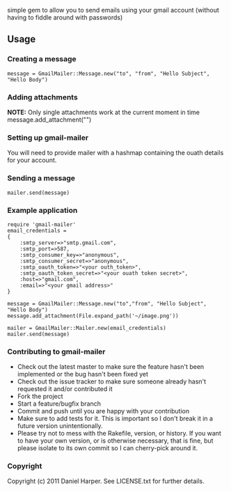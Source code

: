 simple gem to allow you to send emails using your gmail account (without having to fiddle around with passwords)

## Usage
### Creating a message
    message = GmailMailer::Message.new("to", "from", "Hello Subject", "Hello Body")

### Adding attachments
**NOTE:** Only single attachments work at the current moment in time 
    message.add_attachment("<path-to-file>")

### Setting up gmail-mailer
You will need to provide mailer with a hashmap containing the ouath details for your account.

### Sending a message
    mailer.send(message)

### Example application
    require 'gmail-mailer'
    email_credentials = 
    {
        :smtp_server=>"smtp.gmail.com", 
        :smtp_port=>587, 
        :smtp_consumer_key=>"anonymous", 
        :smtp_consumer_secret=>"anonymous", 
        :smtp_oauth_token=>"<your outh_token>",
        :smtp_oauth_token_secret=>"<your ouath token secret>", 
        :host=>"gmail.com", 
        :email=>"<your gmail address>"
    }

    message = GmailMailer::Message.new("to","from", "Hello Subject", "Hello Body")
    message.add_attachment(File.expand_path('~/image.png'))

    mailer = GmailMailer::Mailer.new(email_credentials)
    mailer.send(message)
       
### Contributing to gmail-mailer
 
* Check out the latest master to make sure the feature hasn't been implemented or the bug hasn't been fixed yet
* Check out the issue tracker to make sure someone already hasn't requested it and/or contributed it
* Fork the project
* Start a feature/bugfix branch
* Commit and push until you are happy with your contribution
* Make sure to add tests for it. This is important so I don't break it in a future version unintentionally.
* Please try not to mess with the Rakefile, version, or history. If you want to have your own version, or is otherwise necessary, that is fine, but please isolate to its own commit so I can cherry-pick around it.

### Copyright

Copyright (c) 2011 Daniel Harper. See LICENSE.txt for
further details.

